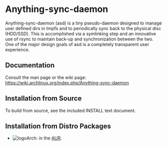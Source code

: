 # Anything-sync-daemon
Anything-sync-daemon (asd) is a tiny pseudo-daemon designed to manage user defined dirs in tmpfs and to periodically sync back to the physical disc (HDD/SSD). This is accomplished via a symlinking step and an innovative use of rsync to maintain back-up and synchronization between the two. One of the major design goals of asd is a completely transparent user experience.

## Documentation
Consult the man page or the wiki page: https://wiki.archlinux.org/index.php/Anything-sync-daemon

## Installation from Source
To build from source, see the included INSTALL text document.

## Installation from Distro Packages
* ![logo](http://www.monitorix.org/imgs/archlinux.png "arch logo")Arch: in the [AUR](https://aur.archlinux.org/packages/anything-sync-daemon).
